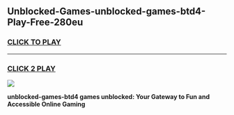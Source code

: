 
## Unblocked-Games-unblocked-games-btd4-Play-Free-280eu
<h3>
<a href="https://premium76.site?title=unblocked-games-btd4&ref=23A">CLICK TO PLAY</a></h3>
<hr>

<h3>
<a href="https://premium76.site?title=unblocked-games-btd4&ref=23A">CLICK 2 PLAY</a>
  
</h3>

<a href="https://premium76.site?title=unblocked-games-btd4&ref=23A"><img src="https://clearcache.store/games.png"></a>


**unblocked-games-btd4 games unblocked: Your Gateway to Fun and Accessible Online Gaming**
